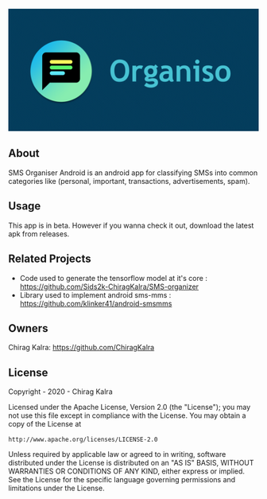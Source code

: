 ![Promo](https://github.com/ChiragKalra/Organiso/blob/master/feature.png?raw=true)

## About
SMS Organiser Android is an android app for classifying SMSs into common categories like (personal, important, transactions, advertisements, spam).

## Usage
This app is in beta. However if you wanna check it out, download the latest apk from releases.

## Related Projects
* Code used to generate the tensorflow model at it's core : https://github.com/Sids2k-ChiragKalra/SMS-organizer
* Library used to implement android sms-mms : https://github.com/klinker41/android-smsmms

## Owners
Chirag Kalra: https://github.com/ChiragKalra

## License
Copyright - 2020 - Chirag Kalra

Licensed under the Apache License, Version 2.0 (the "License");
you may not use this file except in compliance with the License.
You may obtain a copy of the License at

    http://www.apache.org/licenses/LICENSE-2.0

Unless required by applicable law or agreed to in writing, software
distributed under the License is distributed on an "AS IS" BASIS,
WITHOUT WARRANTIES OR CONDITIONS OF ANY KIND, either express or implied.
See the License for the specific language governing permissions and
limitations under the License.
